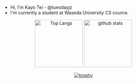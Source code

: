 - Hi, I’m Kayo Tei - @tuesdayjz
- I'm currently a student at Waseda University CS cource.

<p align="center"> 
  <img alt="Top Langs" height="150px" src="https://github-readme-stats.vercel.app/api/top-langs/?username=tuesdayjz&layout=compact&count_private=true&show_icons=true&theme=onedark" />
  <img alt="github stats" height="150px" src="https://github-readme-stats.vercel.app/api?username=tuesdayjz&count_private=true&show_icons=true&show_icons=true&theme=onedark" />
</p>

<div align="center"> 
  
[![trophy](https://github-profile-trophy.vercel.app/?username=TuesdayJZ&theme=onedark&column=7)](https://github.com/ryo-ma/github-profile-trophy)

</div>
